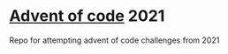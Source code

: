 # [Advent of code](https://adventofcode.com/) 2021

Repo for attempting advent of code challenges from 2021
